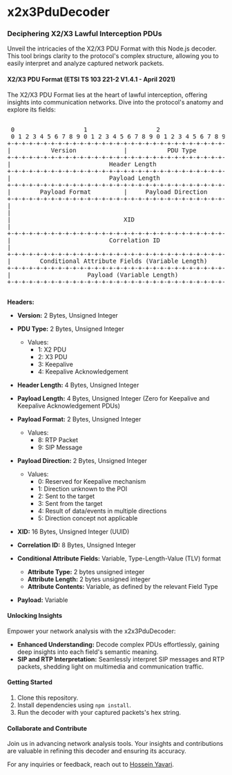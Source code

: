 # x2x3PduDecoder

### Deciphering X2/X3 Lawful Interception PDUs

Unveil the intricacies of the X2/X3 PDU Format with this Node.js decoder. This tool brings clarity to the protocol's complex structure, allowing you to easily interpret and analyze captured network packets.

#### X2/X3 PDU Format (ETSI TS 103 221-2 V1.4.1 - April 2021)

The X2/X3 PDU Format lies at the heart of lawful interception, offering insights into communication networks. Dive into the protocol's anatomy and explore its fields:

<pre>

 0                   1                   2                   3 
 0 1 2 3 4 5 6 7 8 9 0 1 2 3 4 5 6 7 8 9 0 1 2 3 4 5 6 7 8 9 0 1
+-+-+-+-+-+-+-+-+-+-+-+-+-+-+-+-+-+-+-+-+-+-+-+-+-+-+-+-+-+-+-+-+
|           Version             |           PDU Type  
+-+-+-+-+-+-+-+-+-+-+-+-+-+-+-+-+-+-+-+-+-+-+-+-+-+-+-+-+-+-+-+-+
|                           Header Length
+-+-+-+-+-+-+-+-+-+-+-+-+-+-+-+-+-+-+-+-+-+-+-+-+-+-+-+-+-+-+-+-+
|                           Payload Length
+-+-+-+-+-+-+-+-+-+-+-+-+-+-+-+-+-+-+-+-+-+-+-+-+-+-+-+-+-+-+-+-+
|        Payload Format         |     Payload Direction
+-+-+-+-+-+-+-+-+-+-+-+-+-+-+-+-+-+-+-+-+-+-+-+-+-+-+-+-+-+-+-+-+
|                       
|
|                               XID
|
+-+-+-+-+-+-+-+-+-+-+-+-+-+-+-+-+-+-+-+-+-+-+-+-+-+-+-+-+-+-+-+-+
|                           Correlation ID
|    
+-+-+-+-+-+-+-+-+-+-+-+-+-+-+-+-+-+-+-+-+-+-+-+-+-+-+-+-+-+-+-+-+
|        Conditional Attribute Fields (Variable Length)            
+-+-+-+-+-+-+-+-+-+-+-+-+-+-+-+-+-+-+-+-+-+-+-+-+-+-+-+-+-+-+-+-+
|                     Payload (Variable Length)                
+-+-+-+-+-+-+-+-+-+-+-+-+-+-+-+-+-+-+-+-+-+-+-+-+-+-+-+-+-+-+-+-+

</pre>


**Headers:**

- **Version:** 2 Bytes, Unsigned Integer
- **PDU Type:** 2 Bytes, Unsigned Integer
  - Values:
    - 1: X2 PDU
    - 2: X3 PDU
    - 3: Keepalive
    - 4: Keepalive Acknowledgement

- **Header Length:** 4 Bytes, Unsigned Integer 
- **Payload Length:** 4 Bytes, Unsigned Integer (Zero for Keepalive and Keepalive Acknowledgement PDUs)
    
- **Payload Format:** 2 Bytes, Unsigned Integer
  - Values:
    - 8: RTP Packet
    - 9: SIP Message

- **Payload Direction:** 2 Bytes, Unsigned Integer
  - Values:
    - 0: Reserved for Keepalive mechanism
    - 1: Direction unknown to the POI
    - 2: Sent to the target
    - 3: Sent from the target
    - 4: Result of data/events in multiple directions
    - 5: Direction concept not applicable

- **XID:** 16 Bytes, Unsigned Integer (UUID)
- **Correlation ID:** 8 Bytes, Unsigned Integer

- **Conditional Attribute Fields:** Variable, Type-Length-Value (TLV) format
  - **Attribute Type:** 2 bytes unsigned integer
  - **Attribute Length:** 2 bytes unsigned integer
  - **Attribute Contents:** Variable, as defined by the relevant Field Type

- **Payload:** Variable

#### Unlocking Insights

Empower your network analysis with the x2x3PduDecoder:

- **Enhanced Understanding:** Decode complex PDUs effortlessly, gaining deep insights into each field's semantic meaning.
- **SIP and RTP Interpretation:** Seamlessly interpret SIP messages and RTP packets, shedding light on multimedia and communication traffic.

#### Getting Started

1. Clone this repository.
2. Install dependencies using `npm install`.
3. Run the decoder with your captured packets's hex string.

#### Collaborate and Contribute

Join us in advancing network analysis tools. Your insights and contributions are valuable in refining this decoder and ensuring its accuracy.

For any inquiries or feedback, reach out to [Hossein Yavari](mailto:hyavari26@gmail.com).
